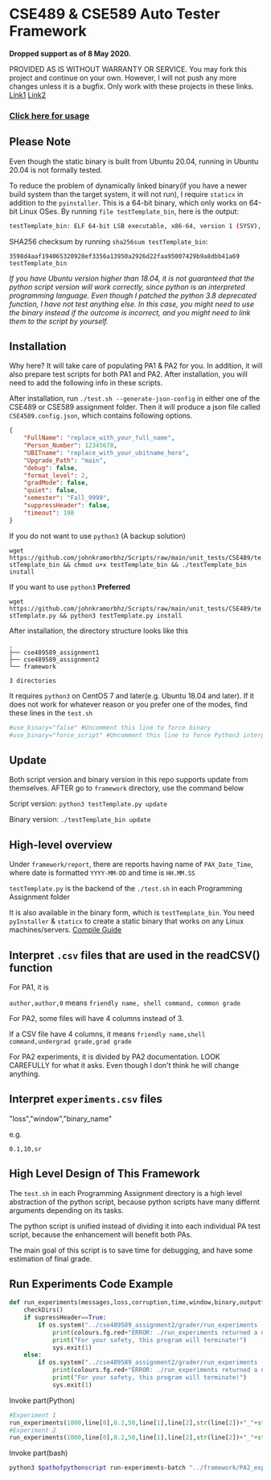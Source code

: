 # CSE489 & CSE589 Auto Tester Framework

**Dropped support as of 8 May 2020.**

PROVIDED AS IS WITHOUT WARRANTY OR SERVICE. You may fork this project and continue on your own. However, I will not push any more changes unless it is a bugfix. Only work with these projects in these links. [Link1](https://docs.google.com/document/u/1/d/135usaNDMnJ5pEDG-UbspZameDPmOH0DmXLrMVrLVJ88/pub) [Link2](https://docs.google.com/document/u/1/d/19I8-TrLNcfaCGX1L-KSx5xFYEoiFAN3F9o_jQlOgsFM/pub)

### [Click here for usage](https://github.com/johnkramorbhz/Scripts/blob/main/unit_tests/CSE489/usage.md)

## Please Note

Even though the static binary is built from Ubuntu 20.04, running in Ubuntu 20.04 is not formally tested.

To reduce the problem of dynamically linked binary(if you have a newer build system than the target system, it will not run), I require `staticx` in addition to the `pyinstaller`. This is a 64-bit binary, which only works on 64-bit Linux OSes. By running `file testTemplate_bin`, here is the output:

```bash
testTemplate_bin: ELF 64-bit LSB executable, x86-64, version 1 (SYSV), statically linked, not stripped
```

SHA256 checksum by running `sha256sum testTemplate_bin`:

`3598d4aaf194065320928ef3356a13950a2926d22faa95007429b9a8dbb41a69  testTemplate_bin`

*If you have Ubuntu version higher than 18.04, it is not guaranteed that the python script version will work correctly, since python is an interpreted programming language. Even though I patched the python 3.8 deprecated function, I have not test anything else. In this case, you might need to use the binary instead if the outcome is incorrect, and you might need to link them to the script by yourself.*

## Installation

Why here? It will take care of populating PA1 & PA2 for you. In addition, it will also prepare test scripts for both PA1 and PA2. After installation, you will need to add the following info in these scripts.

After installation, run `./test.sh --generate-json-config` in either one of the CSE489 or CSE589 assignment folder. Then it will produce a json file called `CSE4589.config.json`, which contains following options.
```json
{
    "FullName": "replace_with_your_full_name",
    "Person_Number": 12345678,
    "UBITname": "replace_with_your_ubitname_here",
    "Upgrade_Path": "main",
    "debug": false,
    "format_level": 2,
    "gradMode": false,
    "quiet": false,
    "semester": "Fall_9999",
    "suppressHeader": false,
    "timeout": 190
}
```

If you do not want to use `python3` (A backup solution)

`wget https://github.com/johnkramorbhz/Scripts/raw/main/unit_tests/CSE489/testTemplate_bin && chmod u+x testTemplate_bin && ./testTemplate_bin install`

If you want to use `python3` **Preferred**

`wget https://github.com/johnkramorbhz/Scripts/raw/main/unit_tests/CSE489/testTemplate.py && python3 testTemplate.py install`

After installation, the directory structure looks like this

```
.
├── cse489589_assignment1
├── cse489589_assignment2
└── framework

3 directories
```

It requires `python3` on CentOS 7 and later(e.g. Ubuntu 18.04 and later). If it does not work for whatever reason or you prefer one of the modes, find these lines in the `test.sh`

```bash
#use_binary="false" #Uncomment this line to force binary
#use_binary="force_script" #Uncomment this line to force Python3 interpreter
```

## Update

Both script version and binary version in this repo supports update from themselves. AFTER go to `framework` directory, use the command below

Script version: `python3 testTemplate.py update`

Binary version: `./testTemplate_bin update`

## High-level overview

Under `framework/report`, there are reports having name of `PAX_Date_Time`, where date is formatted `YYYY-MM-DD` and time is `HH.MM.SS`

`testTemplate.py` is the backend of the `./test.sh` in each Programming Assignment folder

It is also available in the binary form, which is `testTemplate_bin`. You need `pyInstaller` & `staticx` to create a static binary that works on any Linux machines/servers. [Compile Guide](https://github.com/johnkramorbhz/Scripts/blob/main/unit_tests/CSE489/usage.md#re-compile-binary)

## Interpret `.csv` files that are used in the readCSV() function

For PA1, it is 

`author,author,0` means `friendly name, shell command, common grade`

For PA2, some files will have 4 columns instead of 3.

If a CSV file have 4 columns, it means `friendly name,shell command,undergrad grade,grad grade`

For PA2 experiments, it is divided by PA2 documentation. LOOK CAREFULLY for what it asks. Even though I don't think he will change anything.

## Interpret `experiments.csv` files

"loss","window","binary_name"

e.g.

`0.1,10,sr`

## High Level Design of This Framework

The `test.sh` in each Programming Assignment directory is a high level abstraction of the python script, because python scripts have many differnt arguments depending on its tasks.

The python script is unified instead of dividing it into each individual PA test script, because the enhancement will benefit both PAs.

The main goal of this script is to save time for debugging, and have some estimation of final grade.

## Run Experiments Code Example

```python
def run_experiments(messages,loss,corruption,time,window,binary,outputfile,supressHeader,ubitname):
    checkDirs()
    if supressHeader==True:
        if os.system("../cse489589_assignment2/grader/run_experiments -m "+str(messages)+" -l "+str(loss)+" -c "+str(corruption)+" -t "+str(time)+" -w "+str(window)+" -p ../cse489589_assignment2/"+str(ubitname)+"/"+str(binary)+" -o ../framework/report/PA2_experiments/"+str(outputfile)+" -n") !=0:
            print(colours.fg.red+"ERROR: ./run_experiments returned a non-zero exit code!",colours.reset)
            print("For your safety, this program will terminate!")
            sys.exit(1)
    else:
        if os.system("../cse489589_assignment2/grader/run_experiments -m "+str(messages)+" -l "+str(loss)+" -c "+str(corruption)+" -t "+str(time)+" -w "+str(window)+" -p ../cse489589_assignment2/"+str(ubitname)+"/"+str(binary)+" -o ../framework/report/PA2_experiments/"+str(outputfile)) !=0:
            print(colours.fg.red+"ERROR: ./run_experiments returned a non-zero exit code!",colours.reset)
            print("For your safety, this program will terminate!")
            sys.exit(1)
```

Invoke part(Python)

```python
#Experiment 1
run_experiments(1000,line[0],0.2,50,line[1],line[2],str(line[2])+"_"+str(line[1])+"_experiment1.csv",suppressHeader,sys.argv[3])
#Experiment 2
run_experiments(1000,line[0],0.2,50,line[1],line[2],str(line[2])+"_"+str(line[0])+"_experiment2.csv",suppressHeader,sys.argv[3])
```

Invoke part(bash)

```bash
python3 $pathofpythonscript run-experiments-batch "../framework/PA2_experiment2_0.2_ds.csv" $ubitname 2
```